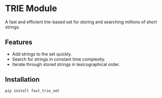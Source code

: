 # TRIE Module

A fast and efficient trie-based set for storing and searching millions of short strings.

## Features

- Add strings to the set quickly.
- Search for strings in constant time complexity.
- Iterate through stored strings in lexicographical order.

## Installation

```bash
pip install fast_trie_set
```

